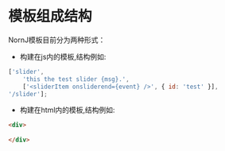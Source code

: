 # 模板组成结构

NornJ模板目前分为两种形式：

* 构建在js内的模板,结构例如:
```js
['slider',
    'this the test slider {msg}.',
    ['<sliderItem onsliderend={event} />', { id: 'test' }],
'/slider'];
```
* 构建在html内的模板,结构例如:
```html
<div>
    
</div>
```

